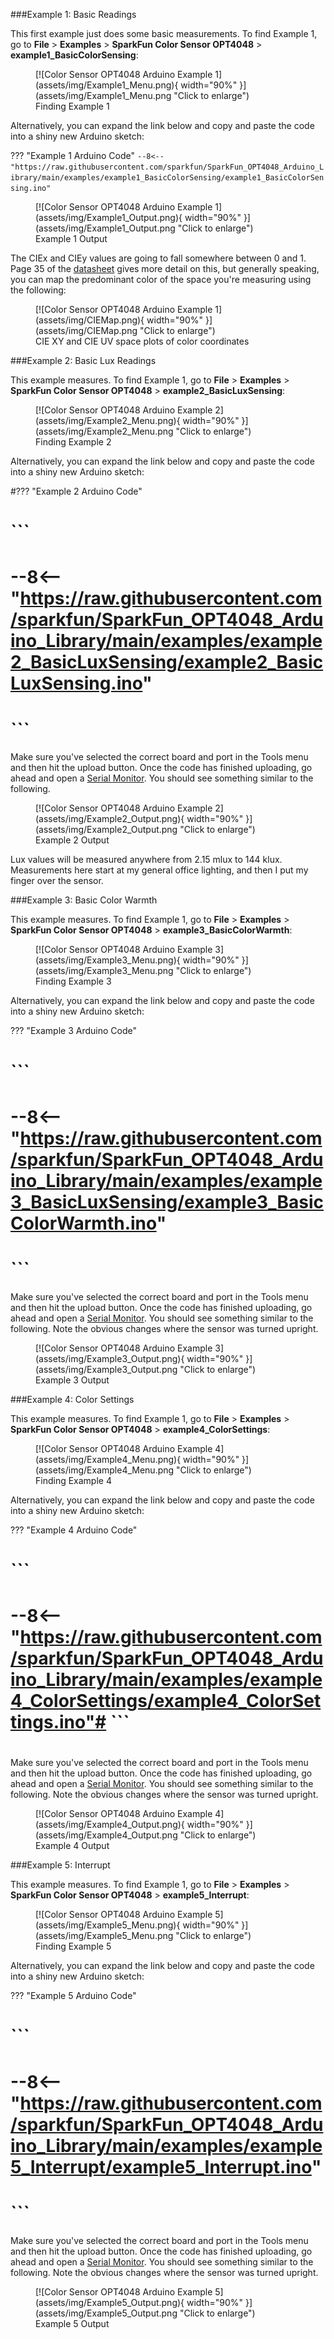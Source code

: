 ###Example 1: Basic Readings

This first example just does some basic measurements. To find Example 1, go to **File** > **Examples** > **SparkFun Color Sensor OPT4048** > **example1_BasicColorSensing**:


<figure markdown>
[![Color Sensor OPT4048 Arduino Example 1](assets/img/Example1_Menu.png){ width="90%" }](assets/img/Example1_Menu.png "Click to enlarge")
<figcaption markdown>Finding Example 1</figcaption>
</figure>

Alternatively, you can expand the link below and copy and paste the code into a shiny new Arduino sketch: 

??? "Example 1 Arduino Code"
	```
	--8<-- "https://raw.githubusercontent.com/sparkfun/SparkFun_OPT4048_Arduino_Library/main/examples/example1_BasicColorSensing/example1_BasicColorSensing.ino"
	```
 
<figure markdown>
[![Color Sensor OPT4048 Arduino Example 1](assets/img/Example1_Output.png){ width="90%" }](assets/img/Example1_Output.png "Click to enlarge")
<figcaption markdown>Example 1 Output</figcaption>
</figure>

The CIEx and CIEy values are going to fall somewhere between 0 and 1. Page 35 of the [datasheet](assets/board_files/opt4048.pdf) gives more detail on this, but generally speaking, you can map the predominant color of the space you're measuring using the following: 

<figure markdown>
[![Color Sensor OPT4048 Arduino Example 1](assets/img/CIEMap.png){ width="90%" }](assets/img/CIEMap.png "Click to enlarge")
<figcaption markdown>CIE XY and CIE UV space plots of color coordinates</figcaption>
</figure>


###Example 2: Basic Lux Readings

This example measures. To find Example 1, go to **File** > **Examples** > **SparkFun Color Sensor OPT4048** > **example2_BasicLuxSensing**:


<figure markdown>
[![Color Sensor OPT4048 Arduino Example 2](assets/img/Example2_Menu.png){ width="90%" }](assets/img/Example2_Menu.png "Click to enlarge")
<figcaption markdown>Finding Example 2</figcaption>
</figure>

Alternatively, you can expand the link below and copy and paste the code into a shiny new Arduino sketch: 

#??? "Example 2 Arduino Code"

#	```
#	--8<-- "https://raw.githubusercontent.com/sparkfun/SparkFun_OPT4048_Arduino_Library/main/examples/example2_BasicLuxSensing/example2_BasicLuxSensing.ino"
#	```

Make sure you've selected the correct board and port in the Tools menu and then hit the upload button. Once the code has finished uploading, go ahead and open a [Serial Monitor](https://learn.sparkfun.com/tutorials/terminal-basics). You should see something similar to the following. 

<figure markdown>
[![Color Sensor OPT4048 Arduino Example 2](assets/img/Example2_Output.png){ width="90%" }](assets/img/Example2_Output.png "Click to enlarge")
<figcaption markdown>Example 2 Output</figcaption>
</figure>

Lux values will be measured anywhere from 2.15 mlux to 144 klux. Measurements here start at my general office lighting, and then I put my finger over the sensor. 


###Example 3: Basic Color Warmth

This example measures. To find Example 1, go to **File** > **Examples** > **SparkFun Color Sensor OPT4048** > **example3_BasicColorWarmth**:


<figure markdown>
[![Color Sensor OPT4048 Arduino Example 3](assets/img/Example3_Menu.png){ width="90%" }](assets/img/Example3_Menu.png "Click to enlarge")
<figcaption markdown>Finding Example 3</figcaption>
</figure>

Alternatively, you can expand the link below and copy and paste the code into a shiny new Arduino sketch: 

??? "Example 3 Arduino Code"

#	```
#	--8<-- "https://raw.githubusercontent.com/sparkfun/SparkFun_OPT4048_Arduino_Library/main/examples/example3_BasicLuxSensing/example3_BasicColorWarmth.ino"
#	```

Make sure you've selected the correct board and port in the Tools menu and then hit the upload button. Once the code has finished uploading, go ahead and open a [Serial Monitor](https://learn.sparkfun.com/tutorials/terminal-basics). You should see something similar to the following. Note the obvious changes where the sensor was turned upright. 


<figure markdown>
[![Color Sensor OPT4048 Arduino Example 3](assets/img/Example3_Output.png){ width="90%" }](assets/img/Example3_Output.png "Click to enlarge")
<figcaption markdown>Example 3 Output</figcaption>
</figure>



###Example 4: Color Settings

This example measures. To find Example 1, go to **File** > **Examples** > **SparkFun Color Sensor OPT4048** > **example4_ColorSettings**:


<figure markdown>
[![Color Sensor OPT4048 Arduino Example 4](assets/img/Example4_Menu.png){ width="90%" }](assets/img/Example4_Menu.png "Click to enlarge")
<figcaption markdown>Finding Example 4</figcaption>
</figure>

Alternatively, you can expand the link below and copy and paste the code into a shiny new Arduino sketch: 

??? "Example 4 Arduino Code"

#	```
#	--8<-- "https://raw.githubusercontent.com/sparkfun/SparkFun_OPT4048_Arduino_Library/main/examples/example4_ColorSettings/example4_ColorSettings.ino"#	```
#
Make sure you've selected the correct board and port in the Tools menu and then hit the upload button. Once the code has finished uploading, go ahead and open a [Serial Monitor](https://learn.sparkfun.com/tutorials/terminal-basics). You should see something similar to the following. Note the obvious changes where the sensor was turned upright. 


<figure markdown>
[![Color Sensor OPT4048 Arduino Example 4](assets/img/Example4_Output.png){ width="90%" }](assets/img/Example4_Output.png "Click to enlarge")
<figcaption markdown>Example 4 Output</figcaption>
</figure>








###Example 5: Interrupt

This example measures. To find Example 1, go to **File** > **Examples** > **SparkFun Color Sensor OPT4048** > **example5_Interrupt**:


<figure markdown>
[![Color Sensor OPT4048 Arduino Example 5](assets/img/Example5_Menu.png){ width="90%" }](assets/img/Example5_Menu.png "Click to enlarge")
<figcaption markdown>Finding Example 5</figcaption>
</figure>

Alternatively, you can expand the link below and copy and paste the code into a shiny new Arduino sketch: 

??? "Example 5 Arduino Code"

#	```
#	--8<-- "https://raw.githubusercontent.com/sparkfun/SparkFun_OPT4048_Arduino_Library/main/examples/example5_Interrupt/example5_Interrupt.ino"
#	```

Make sure you've selected the correct board and port in the Tools menu and then hit the upload button. Once the code has finished uploading, go ahead and open a [Serial Monitor](https://learn.sparkfun.com/tutorials/terminal-basics). You should see something similar to the following. Note the obvious changes where the sensor was turned upright. 


<figure markdown>
[![Color Sensor OPT4048 Arduino Example 5](assets/img/Example5_Output.png){ width="90%" }](assets/img/Example5_Output.png "Click to enlarge")
<figcaption markdown>Example 5 Output</figcaption>
</figure>

